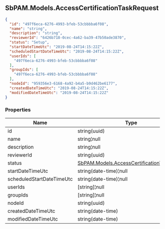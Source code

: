 
<h2 id="tocS_SbPAM.Models.AccessCertificationTaskRequest">SbPAM.Models.AccessCertificationTaskRequest</h2>

<a id="schemasbpam.models.accesscertificationtaskrequest"></a>
<a id="schema_SbPAM.Models.AccessCertificationTaskRequest"></a>
<a id="tocSsbpam.models.accesscertificationtaskrequest"></a>
<a id="tocssbpam.models.accesscertificationtaskrequest"></a>

```json
{
  "id": "497f6eca-6276-4993-bfeb-53cbbbba6f08",
  "name": "string",
  "description": "string",
  "reviewerId": "6426b718-0cec-4a62-ba39-47b50ade3870",
  "status": "Setup",
  "startDateTimeUtc": "2019-08-24T14:15:22Z",
  "scheduledStartDateTimeUtc": "2019-08-24T14:15:22Z",
  "userIds": [
    "497f6eca-6276-4993-bfeb-53cbbbba6f08"
  ],
  "groupIds": [
    "497f6eca-6276-4993-bfeb-53cbbbba6f08"
  ],
  "nodeId": "959356e3-6168-4a92-b4a5-b9d462be6177",
  "createdDateTimeUtc": "2019-08-24T14:15:22Z",
  "modifiedDateTimeUtc": "2019-08-24T14:15:22Z"
}

```

### Properties

|Name|Type|Required|Restrictions|Description|
|---|---|---|---|---|
|id|string(uuid)|false|none|none|
|name|string¦null|false|none|none|
|description|string¦null|false|none|none|
|reviewerId|string(uuid)|false|none|none|
|status|[SbPAM.Models.AccessCertificationTaskStatus](#schemasbpam.models.accesscertificationtaskstatus)|false|none|none|
|startDateTimeUtc|string(date-time)¦null|false|none|none|
|scheduledStartDateTimeUtc|string(date-time)¦null|false|none|none|
|userIds|[string]¦null|false|none|none|
|groupIds|[string]¦null|false|none|none|
|nodeId|string(uuid)|false|none|none|
|createdDateTimeUtc|string(date-time)|false|none|none|
|modifiedDateTimeUtc|string(date-time)|false|none|none|


